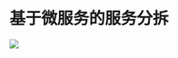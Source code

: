 # 基于微服务的服务分拆

![](https://github.com/YummyOrder/dashboard/blob/gh-pages/Docs/Architecture/%E6%9C%8D%E5%8A%A1%E5%88%86%E6%8B%86.png?raw=true)
